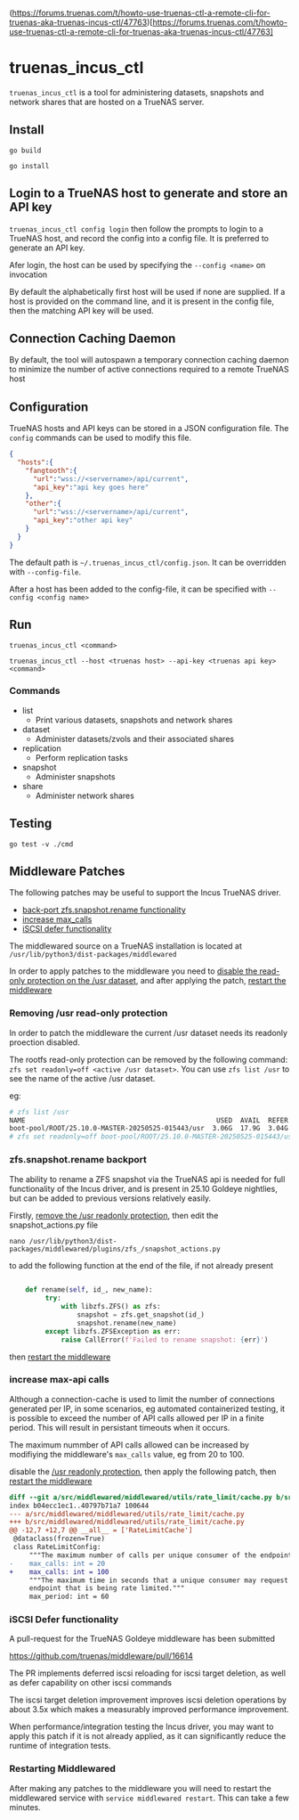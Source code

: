 (https://forums.truenas.com/t/howto-use-truenas-ctl-a-remote-cli-for-truenas-aka-truenas-incus-ctl/47763)[https://forums.truenas.com/t/howto-use-truenas-ctl-a-remote-cli-for-truenas-aka-truenas-incus-ctl/47763]
# truenas_incus_ctl

`truenas_incus_ctl` is a tool for administering datasets, snapshots and network shares that are hosted on a TrueNAS server.

## Install

`go build`

`go install`

## Login to a TrueNAS host to generate and store an API key

`truenas_incus_ctl config login` then follow the prompts to login to a TrueNAS host, and record the config into a config file. It is preferred to generate an API key.

Afer login, the host can be used by specifying the `--config <name>` on invocation

By default the alphabetically first host will be used if none are supplied. If a host is provided on the command line, and it is present in the config file, then the matching API key will be used.

## Connection Caching Daemon

By default, the tool will autospawn a temporary connection caching daemon to minimize the number of active connections required to a remote TrueNAS host

## Configuration

TrueNAS hosts and API keys can be stored in a JSON configuration file. The `config` commands can be used to modify this file.

```json
{
  "hosts":{
    "fangtooth":{
      "url":"wss://<servername>/api/current",
      "api_key":"api key goes here"
    },
    "other":{
      "url":"wss://<servername>/api/current",
      "api_key":"other api key"
    }
  }
}
```

The default path is `~/.truenas_incus_ctl/config.json`. It can be overridden with `--config-file`.

After a host has been added to the config-file, it can be specified with `--config <config name>`

## Run

`truenas_incus_ctl <command>`

`truenas_incus_ctl --host <truenas host> --api-key <truenas api key> <command>`

### Commands

- list
	- Print various datasets, snapshots and network shares
- dataset
	- Administer datasets/zvols and their associated shares
- replication
  - Perform replication tasks
- snapshot
	- Administer snapshots
- share
	- Administer network shares

## Testing

`go test -v ./cmd`

## Middleware Patches

The following patches may be useful to support the Incus TrueNAS driver. 

- [back-port zfs.snapshot.rename functionality](#zfssnapshotrename-backport)
- [increase max_calls](#increase-max-api-calls)
- [iSCSI defer functionality](#iscsi-defer-functionality)

The middlewared source on a TrueNAS installation is located at `/usr/lib/python3/dist-packages/middlewared`

In order to apply patches to the middleware you need to [disable the read-only protection on the /usr dataset](#removing-usr-read-only-protection), and after applying the patch, [restart the middleware](#restarting-middlewared)

### Removing /usr read-only protection

In order to patch the middleware the current /usr dataset needs its readonly proection disabled.

The rootfs read-only protection can be removed by the following command: `zfs set readonly=off <active /usr dataset>`. You can use `zfs list /usr` to see the name of the active /usr dataset.

eg:

```sh
# zfs list /usr               
NAME                                                USED  AVAIL  REFER  MOUNTPOINT
boot-pool/ROOT/25.10.0-MASTER-20250525-015443/usr  3.06G  17.9G  3.04G  /usr
# zfs set readonly=off boot-pool/ROOT/25.10.0-MASTER-20250525-015443/usr
```

### zfs.snapshot.rename backport

The ability to rename a ZFS snapshot via the TrueNAS api is needed for full functionality of the Incus driver, and is present in 25.10 Goldeye nightlies, but can be added to previous versions relatively easily.

Firstly, [remove the /usr readonly protection](#removing-usr-read-only-protection), then edit the snapshot_actions.py file

`nano /usr/lib/python3/dist-packages/middlewared/plugins/zfs_/snapshot_actions.py`

to add the following function at the end of the file, if not already present

```python
    
    def rename(self, id_, new_name):
         try:
             with libzfs.ZFS() as zfs:
                 snapshot = zfs.get_snapshot(id_)
                 snapshot.rename(new_name)
         except libzfs.ZFSException as err:
             raise CallError(f'Failed to rename snapshot: {err}')
```

then [restart the middleware](#restarting-middlewared) 

### increase max-api calls

Although a connection-cache is used to limit the number of connections generated per IP, in some scenarios, eg automated containerized testing, it is possible to exceed the number of API calls allowed per IP in a finite period. This will result in persistant timeouts when it occurs. 

The maximum nummber of API calls allowed can be increased by modifiying the middleware's `max_calls` value, eg from 20 to 100.

disable the [/usr readonly protection](#removing-usr-read-only-protection), then apply the following patch, then [restart the middleware](#restarting-middlewared)
```diff
diff --git a/src/middlewared/middlewared/utils/rate_limit/cache.py b/src/middlewared/middlewared/utils/rate_limit/cache.py
index b04ecc1ec1..40797b71a7 100644
--- a/src/middlewared/middlewared/utils/rate_limit/cache.py
+++ b/src/middlewared/middlewared/utils/rate_limit/cache.py
@@ -12,7 +12,7 @@ __all__ = ['RateLimitCache']
 @dataclass(frozen=True)
 class RateLimitConfig:
     """The maximum number of calls per unique consumer of the endpoint."""
-    max_calls: int = 20
+    max_calls: int = 100
     """The maximum time in seconds that a unique consumer may request an
     endpoint that is being rate limited."""
     max_period: int = 60

```

### iSCSI Defer functionality ###

A pull-request for the TrueNAS Goldeye middleware has been submitted

https://github.com/truenas/middleware/pull/16614

The PR implements deferred iscsi reloading for iscsi target deletion, as well as defer capability on other iscsi commands

The iscsi target deletion improvement improves iscsi deletion operations by about 3.5x which makes a measurably improved performance
improvement.

When performance/integration testing the Incus driver, you may want to apply this patch if it is not already applied, as it can significantly reduce the runtime of integration tests.

### Restarting Middlewared

After making any patches to the middleware you will need to restart the middlewared service with `service middlewared restart`. This can take a few minutes.

